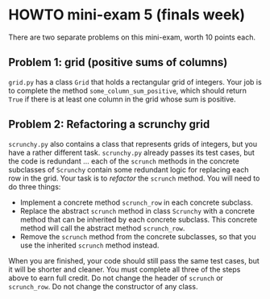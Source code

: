 # HOWTO mini-exam 5 (finals week)

There are two separate problems on this mini-exam,
worth 10 points each.  

## Problem 1: grid (positive sums of columns)

`grid.py` has a class `Grid` that holds a
rectangular grid of integers.  Your job is to
complete the method `some_column_sum_positive`, 
which should return `True` if there is at least
one column in the grid whose sum is positive.


## Problem 2: Refactoring a scrunchy grid

`scrunchy.py` also contains a class that
represents grids of integers, but you have
a rather different task.  `scrunchy.py`
already passes its test cases, but the code
is redundant ... each of the `scrunch`
methods in the concrete subclasses of 
`Scrunchy` contain some redundant logic for
replacing each row in the grid.  Your task is
to *refactor* the `scrunch` method.  You will
need to do three things: 

* Implement a concrete method `scrunch_row` in
  each concrete subclass.
* Replace the abstract `scrunch` method in
  class `Scrunchy` with a concrete method that
  can be inherited by each concrete subclass. 
  This concrete method will call the abstract
  method `scrunch_row`.
* Remove the `scrunch` method from the concrete
  subclasses, so that you use the inherited
  `scrunch` method instead. 
  
When you are finished, your code should still pass
the same test cases, but it will be shorter and
cleaner.  You must complete all three of the steps
above to earn full credit.  Do not change the
header of `scrunch` or `scrunch_row`.  Do not
change the constructor of any class. 
  
